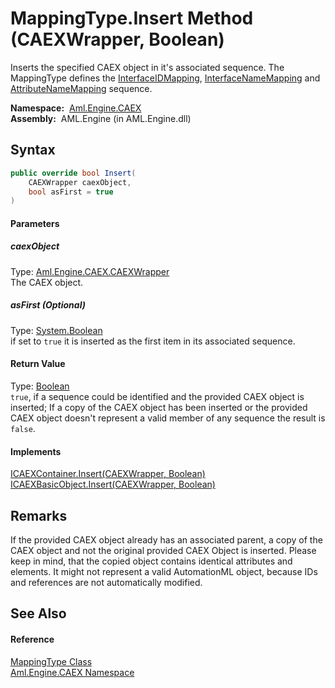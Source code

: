 MappingType.Insert Method (CAEXWrapper, Boolean)
================================================
Inserts the specified CAEX object in it's associated sequence. The MappingType defines the [InterfaceIDMapping][1], [InterfaceNameMapping][2] and [AttributeNameMapping][3] sequence.

  **Namespace:**  [Aml.Engine.CAEX][4]  
  **Assembly:**  AML.Engine (in AML.Engine.dll)

Syntax
------

```csharp
public override bool Insert(
	CAEXWrapper caexObject,
	bool asFirst = true
)
```

#### Parameters

##### *caexObject*
Type: [Aml.Engine.CAEX.CAEXWrapper][5]  
The CAEX object.

##### *asFirst* (Optional)
Type: [System.Boolean][6]  
 if set to `true` it is inserted as the first item in its associated sequence.

#### Return Value
Type: [Boolean][6]  
`true`, if a sequence could be identified and the provided CAEX object is inserted; If a copy of the CAEX object has been inserted or the provided CAEX object doesn't represent a valid member of any sequence the result is `false`. 
#### Implements
[ICAEXContainer.Insert(CAEXWrapper, Boolean)][7]  
[ICAEXBasicObject.Insert(CAEXWrapper, Boolean)][8]  


Remarks
-------
 If the provided CAEX object already has an associated parent, a copy of the CAEX object and not the original provided CAEX Object is inserted. Please keep in mind, that the copied object contains identical attributes and elements. It might not represent a valid AutomationML object, because IDs and references are not automatically modified. 

See Also
--------

#### Reference
[MappingType Class][9]  
[Aml.Engine.CAEX Namespace][4]  

[1]: InterfaceIDMapping.md
[2]: InterfaceNameMapping.md
[3]: AttributeNameMapping.md
[4]: ../README.md
[5]: ../CAEXWrapper/README.md
[6]: https://docs.microsoft.com/dotnet/api/system.boolean
[7]: ../ICAEXContainer/Insert.md
[8]: ../ICAEXBasicObject/Insert.md
[9]: README.md
[10]: https://www.automationml.org
[11]: ../../icons/logoShade.png
